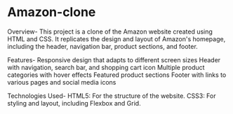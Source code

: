 # Amazon-clone

Overview-
This project is a clone of the Amazon website created using HTML and CSS. It replicates the design and layout of Amazon's homepage, including the header, navigation bar, product sections, and footer.

Features-
Responsive design that adapts to different screen sizes
Header with navigation, search bar, and shopping cart icon
Multiple product categories with hover effects
Featured product sections
Footer with links to various pages and social media icons

Technologies Used-
HTML5: For the structure of the website.
CSS3: For styling and layout, including Flexbox and Grid.
